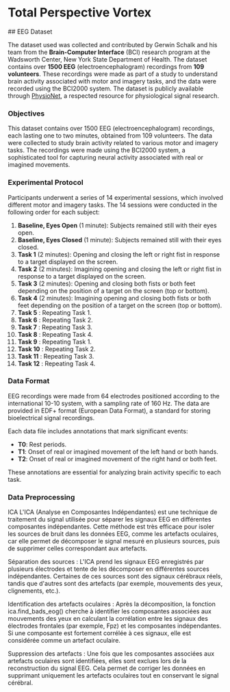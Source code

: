 # Total Perspective Vortex

## EEG Dataset

The dataset used was collected and contributed by Gerwin Schalk and his team from the **Brain-Computer Interface** (BCI) research program at the Wadsworth Center, New York State Department of Health.
The dataset contains over **1500 EEG** (electroencephalogram) recordings from **109 volunteers**.
These recordings were made as part of a study to understand brain activity associated with motor and imagery tasks, and the data were recorded using the BCI2000 system.
The dataset is publicly available through [PhysioNet](https://physionet.org/content/eegmmidb/1.0.0/S001/#files-panel), a respected resource for physiological signal research.

### Objectives

This dataset contains over 1500 EEG (electroencephalogram) recordings, each lasting one to two minutes, obtained from 109 volunteers. The data were collected to study brain activity related to various motor and imagery tasks. The recordings were made using the BCI2000 system, a sophisticated tool for capturing neural activity associated with real or imagined movements.

### Experimental Protocol

Participants underwent a series of 14 experimental sessions, which involved different motor and imagery tasks. The 14 sessions were conducted in the following order for each subject:

1. **Baseline, Eyes Open** (1 minute): Subjects remained still with their eyes open.
2. **Baseline, Eyes Closed** (1 minute): Subjects remained still with their eyes closed.
3. **Task 1** (2 minutes): Opening and closing the left or right fist in response to a target displayed on the screen.
4. **Task 2** (2 minutes): Imagining opening and closing the left or right fist in response to a target displayed on the screen.
5. **Task 3** (2 minutes): Opening and closing both fists or both feet depending on the position of a target on the screen (top or bottom).
6. **Task 4** (2 minutes): Imagining opening and closing both fists or both feet depending on the position of a target on the screen (top or bottom).
7. **Task 5** : Repeating Task 1.
8. **Task 6** : Repeating Task 2.
9. **Task 7** : Repeating Task 3.
10. **Task 8** : Repeating Task 4.
11. **Task 9** : Repeating Task 1.
12. **Task 10** : Repeating Task 2.
13. **Task 11** : Repeating Task 3.
14. **Task 12** : Repeating Task 4.

### Data Format

EEG recordings were made from 64 electrodes positioned according to the international 10-10 system, with a sampling rate of 160 Hz. The data are provided in EDF+ format (European Data Format), a standard for storing bioelectrical signal recordings.

Each data file includes annotations that mark significant events:
- **T0**: Rest periods.
- **T1**: Onset of real or imagined movement of the left hand or both hands.
- **T2**: Onset of real or imagined movement of the right hand or both feet.

These annotations are essential for analyzing brain activity specific to each task.


### Data Preprocessing

ICA
L'ICA (Analyse en Composantes Indépendantes) est une technique de traitement du signal utilisée pour séparer les signaux EEG en différentes composantes indépendantes. Cette méthode est très efficace pour isoler les sources de bruit dans les données EEG, comme les artefacts oculaires, car elle permet de décomposer le signal mesuré en plusieurs sources, puis de supprimer celles correspondant aux artefacts.

Séparation des sources : L'ICA prend les signaux EEG enregistrés par plusieurs électrodes et tente de les décomposer en différentes sources indépendantes. Certaines de ces sources sont des signaux cérébraux réels, tandis que d'autres sont des artefacts (par exemple, mouvements des yeux, clignements, etc.).

Identification des artefacts oculaires : Après la décomposition, la fonction ica.find_bads_eog() cherche à identifier les composantes associées aux mouvements des yeux en calculant la corrélation entre les signaux des électrodes frontales (par exemple, Fpz) et les composantes indépendantes. Si une composante est fortement corrélée à ces signaux, elle est considérée comme un artefact oculaire.

Suppression des artefacts : Une fois que les composantes associées aux artefacts oculaires sont identifiées, elles sont exclues lors de la reconstruction du signal EEG. Cela permet de corriger les données en supprimant uniquement les artefacts oculaires tout en conservant le signal cérébral.